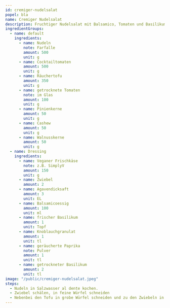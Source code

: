 ```yaml
---
id: cremiger-nudelsalat
popel: bla
name: Cremiger Nudelsalat
description: Fruchtiger Nudelsalat mit Balsamico, Tomaten und Basilikum
ingredientGroups:
  - name: default
    ingredients:
      - name: Nudeln
        note: Farfalle
        amount: 500
        unit: g
      - name: Cocktailtomaten
        amount: 500
        unit: g
      - name: Räuchertofu
        amount: 350
        unit: g
      - name: getrocknete Tomaten
        note: im Glas
        amount: 100
        unit: g
      - name: Pinienkerne
        amount: 50
        unit: g
      - name: Cashew
        amount: 50
        unit: g
      - name: Walnusskerne
        amount: 50
        unit: g
  - name: Dressing
    ingredients:
      - name: Veganer Frischkäse
        note: z.B. SimplyV
        amount: 150
        unit: g
      - name: Zwiebel
        amount: 2
      - name: Agavendicksaft
        amount: 3
        unit: EL
      - name: Balsamicoessig
        amount: 100
        unit: ml
      - name: frischer Basilikum
        amount: 1
        unit: Topf
      - name: Knoblauchgranulat
        amount: 1
        unit: tl
      - name: geräucherte Paprika
        note: Pulver
        amount: 1
        unit: tl
      - name: getrockneter Basilikum
        amount: 2
        unit: tl
image: "/public/cremiger-nudelsalat.jpeg"
steps:
  - Nudeln in Salzwasser al dente kochen.
  - Zwiebel schälen, in feine Würfel schneiden
  - Nebenbei den Tofu in grobe Würfel schneiden und zu den Zwiebeln in den Topf geben.
---
```

